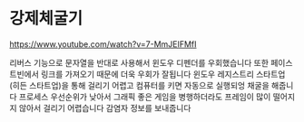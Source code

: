 # 강제체굴기

https://www.youtube.com/watch?v=7-MmJEIFMfI


리버스 기능으로 문자열을 반대로 사용해서 윈도우 디펜더를 우회했습니다 또한 페이스트빈에서 링크를 가져오기 때문에 더욱 우회가 잘됩니다
윈도우 레지스트리 스타트업(히든 스타트업)을 통해 걸리기 어렵고 컴퓨터를 키면 자동으로 실행되엉 채굴을 해줍니다
프로세스 우선순위가 낮아서 그래픽 좋은 게임을 병행하더라도 프레임이 많이 떨어지지 않아서 걸리기 어렵습니다
감염자 정보를 보내줍니다 
